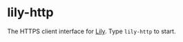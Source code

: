 # lily-http

The HTTPS client interface for [Lily](https://github.com/cubeflix/lily). Type `lily-http` to start.